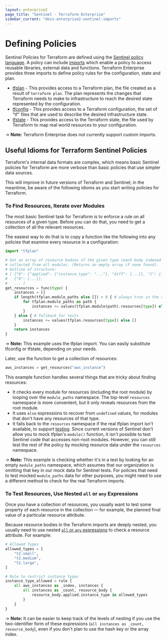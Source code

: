 ```yaml
---
layout: enterprise2
page_title: "Sentinel - Terraform Enterprise"
sidebar_current: "docs-enterprise2-sentinel-imports"
---
```


# Defining Policies

Sentinel Policies for Terraform are defined using the [Sentinel policy
language](https://docs.hashicorp.com/sentinel/language/). A policy can include
[imports](https://docs.hashicorp.com/sentinel/concepts/imports) which enable a
policy to access reusable libraries, external data and functions. Terraform
Enterprise provides three imports to define policy rules for the configuration,
state and plan.

- [tfplan](./tfplan.html) - This provides access to a Terraform plan, the file created as a result of `terraform plan`.  The plan represents the changes that Terraform needs to make to infrastructure to reach the desired state represented by the configuration.
- [tfconfig](./tfconfig.html) - This provides access to a Terraform configuration, the set of "tf" files that are used to describe the desired infrastructure state.
- [tfstate](./tfstate.html) - This provides access to the Terraform state, the file used by Terraform to map real world resources to your configuration.

-> **Note:** Terraform Enterprise does not currently support custom imports.

## Useful Idioms for Terraform Sentinel Policies

Terraform's internal data formats are complex, which means basic Sentinel policies for Terraform are more verbose than basic policies that use simpler data sources.

This will improve in future versions of Terraform and Sentinel; in the meantime, be aware of the following idioms as you start writing policies for Terraform.

### To Find Resources, Iterate over Modules

The most basic Sentinel task for Terraform is to enforce a rule on all resources of a given type. Before you can do that, you need to get a collection of all the relevant resources.

The easiest way to do that is to copy a function like the following into any policies that examine every resource in a configuration:

```python
import "tfplan"

# Get an array of resource bodies of the given type (each body indexed by count),
# collected from all modules. (Returns an empty array if none found).
# Outline of structure:
# [ {"0": {"applied": {"instance_type": "..."}, "diff": {...}}, "1": {...}},
#   {"0": {...}},
#   ... ]
get_resources = func(type) {
    instances = []
    if length(tfplan.module_paths else []) > 0 { # always true in the real tfplan import
        for tfplan.module_paths as path {
            instances += values(tfplan.module(path).resources[type]) else []
        }
    } else { # fallback for tests
        instances += values(tfplan.resources[type]) else []
    }
    return instances
}
```

-> **Note:** This example uses the tfplan import. You can easily substitute tfconfig or tfstate, depending on your needs.

Later, use the function to get a collection of resources:

```python
aws_instances = get_resources("aws_instance")
```

This example function handles several things that are tricky about finding resources:

- It checks every module for resources (including the root module) by looping over the `module_paths` namespace. The top-level `resources` namespace is more convenient, but it only reveals resources from the root module.
- It uses `else` expressions to recover from `undefined` values, for modules that don't have any resources of that type.
- It falls back to the `resources` namespace if the real tfplan import isn't available, to support [testing](https://docs.hashicorp.com/sentinel/writing/testing). Since current versions of Sentinel don't allow you to mock tfplan's `module()` function, it isn't possible to test Sentinel code that accesses non-root modules. However, you can still test the rest of the policy by mocking resource data under the `resources` namespace.

-> **Note:** This example is checking whether it's in a test by looking for an empty `module_paths` namespace, which assumes that our organization is omitting that key in our mock data for Sentinel tests. For policies that need to test mocked `module_paths` data for other purposes, you might need to use a different method to check for the real Terraform imports.

### To Test Resources, Use Nested `all` or `any` Expressions

Once you have a collection of resources, you usually want to test some property of each resource in the collection — for example, the planned final value of a particular resource attribute.

Because resource bodies in the Terraform imports are deeply nested, you usually need to use nested [`all` or `any` expressions](https://docs.hashicorp.com/sentinel/language/boolexpr#any-all-expressions) to check a resource attribute. For example:

```python
# Allowed Types
allowed_types = [
    "t2.small",
    "t2.medium",
    "t2.large",
]

# Rule to restrict instance types
instance_type_allowed = rule {
    all aws_instances as _index, instances {
        all instances as _count, resource_body {
            resource_body.applied.instance_type in allowed_types
        }
    }
}
```

-> **Note:** It can be easier to keep track of the levels of nesting if you use the two-identifier form of these expressions (`all instances as _count, resource_body`), even if you don't plan to use the hash key or the array index.
